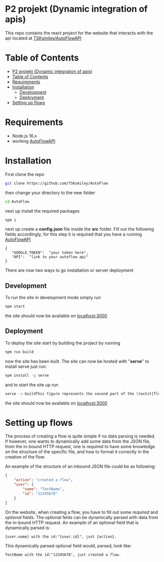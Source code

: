 # P2 projekt (Dynamic integration of apis)
This repo contains the react project for the website that interacts with the api located at [TSKsmiley/AutoFlowAPI](https://github.com/TSKsmiley/AutoFlowAPI)

# Table of Contents
- [P2 projekt (Dynamic integration of apis)](#p2-projekt-dynamic-integration-of-apis)
- [Table of Contents](#table-of-contents)
- [Requirements](#requirements)
- [Installation](#installation)
  - [Development](#development)
  - [Deployment](#deployment)
- [Setting up flows](#setting-up-flows)

# Requirements

 - Node.js 16.x
 - working	 [AutoFlowAPI](https://github.com/TSKsmiley/AutoFlowAPI)

# Installation
First clone the repo 
```bash
git clone https://github.com/TSKsmiley/AutoFlow
```
then change your directory to the new folder
```bash
cd AutoFlow
```
next up install the required packages
```bash
npm i
```
next up create a  **config.json** file inside the **src** folder. Fill out the following fields accordingly, for this step it is required that you have a running [AutoFlowAPI](https://github.com/TSKsmiley/AutoFlowAPI) 

    {
	   "GOOGLE_TOKEN":  "your token here",
	   "API":  "link to your autoflow api"
    }

There are now two ways to go installation or server deployment
## Development
To run the site in development mode simply run
```bash
npm start
```
the site should now be available on [localhost:3000](http://localhost:3000)
## Deployment
To deploy the site start by building the project by running
```bash
npm run build
```
now the site has been built. The site can now be hosted with "**serve**"
to install serve just run:
```bash
npm install -g serve
```
and to start the site up run
```bash
serve -s buildThis figure represents the second part of the \textit{flowInfo} object from the \textit{flowInfo.js} fileThis figure represents the second part of the \textit{flowInfo} object from the \textit{flowInfo.js} file
```
the site should now be available on [localhost:3000](http://localhost:3000)
# Setting up flows
The process of creating a flow is quite simple if no data parsing is needed. If however, one wants to dynamically add some data from the JSON file, from the in-bound HTTP request, one is required to have some knowledge on the structure of the specific file, and how to format it correctly in the creation of the flow.

An example of the structure of an inbound JSON file could be as following:
```JSON
{
    "action": "created a flow",
    "user": {
        "name": "TestName",
        "id": "12345678"
    }
}
```

On the website, when creating a flow, you have to fill out some *required* and *optional* fields. The optional felds can be dynamically parsed with data from the in-bound HTTP request. An example of an optional field that is dynamically parsed is:
```
{user.name} with the id:"{user.id}", just {action}.
```
This dynamically parsed optional field would, parsed, look like:
```
TestName with the id:"12345678", just created a flow.
```